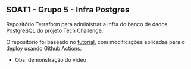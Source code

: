 ## SOAT1 - Grupo 5 - Infra Postgres
Repositório Terraform para administrar a infra do banco de dados PostgreSQL do projeto Tech Challenge.

O repositório foi baseado no [tutorial](https://developer.hashicorp.com/terraform/tutorials/aws/aws-rds), com modificações aplicadas para o deploy usando Github Actions.

- Obs: demonstração do vídeo
